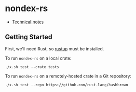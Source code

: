 # nondex-rs

* [Technical notes](NOTES.md)

## Getting Started

First, we'll need Rust, so [rustup](https://rustup.rs/) must be installed.

To run `nondex-rs` on a local crate:

```shell
./x.sh test --crate tests 
```

To run `nondex-rs` on a remotely-hosted crate in a Git repository:

```shell
./x.sh test --repo https://github.com/rust-lang/hashbrown
```
